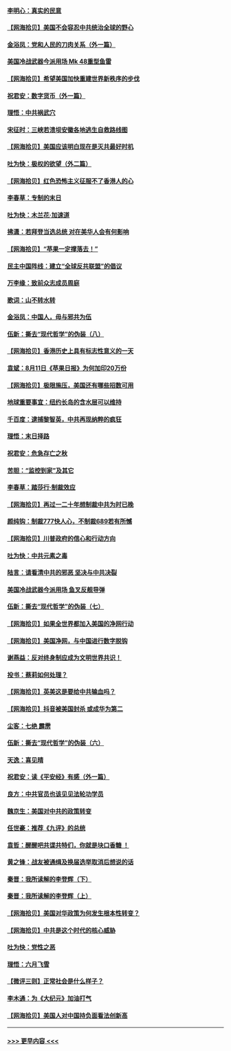 #### [李明心：真实的民意](../pages/nsc993/n12336089.md?t=08171402) 
#### [【网海拾贝】美国不会容忍中共统治全球的野心](../pages/nsc993/n12336063.md?t=08171402) 
#### [金浴凤：党和人民的刀肉关系（外一篇）](../pages/nsc993/n12335834.md?t=08171402) 
#### [美国冷战武器今派用场 Mk 48重型鱼雷](../pages/nsc993/n12335354.md?t=08171402) 
#### [【网海拾贝】希望美国加快重建世界新秩序的步伐](../pages/nsc993/n12334224.md?t=08171402) 
#### [祝君安：数字货币（外一篇）](../pages/nsc993/n12334186.md?t=08171402) 
#### [理悟：中共祸武穴](../pages/nsc993/n12333962.md?t=08171402) 
#### [宋征时：三峡若溃坝安徽各地逃生自救路线图](../pages/nsc993/n12332450.md?t=08171402) 
#### [【网海拾贝】美国应该明白现在是灭共最好时机](../pages/nsc993/n12332313.md?t=08171402) 
#### [吐为快：极权的欲望（外二篇）](../pages/nsc993/n12332089.md?t=08171402) 
#### [【网海拾贝】红色恐怖主义征服不了香港人的心](../pages/nsc993/n12329296.md?t=08171402) 
#### [李春草：专制的末日](../pages/nsc993/n12329079.md?t=08171402) 
#### [吐为快：木兰花‧加速道](../pages/nsc993/n12327366.md?t=08171402) 
#### [拂潇：若拜登当选总统 对在美华人会有何影响](../pages/nsc993/n12295996.md?t=08171402) 
#### [【网海拾贝】“苹果一定撑落去！”](../pages/nsc993/n12326784.md?t=08171402) 
#### [民主中国阵线：建立“全球反共联盟”的倡议](../pages/nsc993/n12324177.md?t=08171402) 
#### [万李缘：致前众志成员周庭](../pages/nsc993/n12324635.md?t=08171402) 
#### [歌词：山不转水转](../pages/nsc993/n12324599.md?t=08171402) 
#### [金浴凤：中国人，毋与邪共为伍](../pages/nsc993/n12324257.md?t=08171402) 
#### [伍新：撕去“现代哲学”的伪装（八）](../pages/nsc993/n12324188.md?t=08171402) 
#### [【网海拾贝】香港历史上具有标志性意义的一天](../pages/nsc993/n12324021.md?t=08171402) 
#### [袁斌：8月11日《苹果日报》为何加印20万份](../pages/nsc993/n12323955.md?t=08171402) 
#### [【网海拾贝】极限施压，美国还有哪些招数可用](../pages/nsc993/n12322512.md?t=08171402) 
#### [地球重要事宜：纽约长岛的含水层可以维持](../pages/nsc993/n12321844.md?t=08171402) 
#### [千百度：逮捕黎智英，中共再现纳粹的疯狂](../pages/nsc993/n12321777.md?t=08171402) 
#### [理悟：末日择路](../pages/nsc993/n12320812.md?t=08171402) 
#### [祝君安：危急存亡之秋](../pages/nsc993/n12320795.md?t=08171402) 
#### [苦胆：“监控到家”及其它](../pages/nsc993/n12320751.md?t=08171402) 
#### [李春草：踏莎行·制裁效应](../pages/nsc993/n12318290.md?t=08171402) 
#### [【网海拾贝】再过一二十年想制裁中共为时已晚](../pages/nsc993/n12318195.md?t=08171402) 
#### [颜纯钩：制裁777快人心，不制裁689若有所憾](../pages/nsc993/n12316912.md?t=08171402) 
#### [【网海拾贝】川普政府的信心和行动方向](../pages/nsc993/n12316673.md?t=08171402) 
#### [吐为快：中共元素之毒](../pages/nsc993/n12316547.md?t=08171402) 
#### [陆言：请看清中共的邪恶 坚决与中共决裂](../pages/nsc993/n12315784.md?t=08171402) 
#### [美国冷战武器今派用场 鱼叉反舰导弹](../pages/nsc993/n12316258.md?t=08171402) 
#### [伍新：撕去“现代哲学”的伪装（七）](../pages/nsc993/n12315846.md?t=08171402) 
#### [【网海拾贝】如果全世界都加入美国的净网行动](../pages/nsc993/n12315588.md?t=08171402) 
#### [【网海拾贝】美国净网，与中国进行数字脱钩](../pages/nsc993/n12312813.md?t=08171402) 
#### [谢燕益：反对终身制应成为文明世界共识！](../pages/nsc993/n12310465.md?t=08171402) 
#### [投书：蔡莉如何处理？](../pages/nsc993/n12310224.md?t=08171402) 
#### [【网海拾贝】英美这是要给中共输血吗？](../pages/nsc993/n12307646.md?t=08171402) 
#### [【网海拾贝】抖音被美国封杀 或成华为第二](../pages/nsc993/n12305277.md?t=08171402) 
#### [尘客：七绝 霹雳](../pages/nsc993/n12304053.md?t=08171402) 
#### [伍新：撕去“现代哲学”的伪装（六）](../pages/nsc993/n12303243.md?t=08171402) 
#### [天逸：喜见晴](../pages/nsc993/n12303226.md?t=08171402) 
#### [祝君安：读《平安经》有感（外一篇）](../pages/nsc993/n12303170.md?t=08171402) 
#### [良方：中共官员也该见见法轮功学员](../pages/nsc993/n12302985.md?t=08171402) 
#### [魏京生：美国对中共的政策转变](../pages/nsc993/n12302929.md?t=08171402) 
#### [任世豪：推荐《九评》的总统](../pages/nsc993/n12302838.md?t=08171402) 
#### [袁哲：醒醒吧共谍共特们，你就是块口香糖 ！](../pages/nsc993/n12302678.md?t=08171402) 
#### [黄之锋：战友被通缉及换届选举取消后想说的话](../pages/nsc993/n12302681.md?t=08171402) 
#### [秦晋：我所读解的李登辉（下）](../pages/nsc993/n12302171.md?t=08171402) 
#### [秦晋：我所读解的李登辉（上）](../pages/nsc993/n12301979.md?t=08171402) 
#### [【网海拾贝】美国对华政策为何发生根本性转变？](../pages/nsc993/n12302091.md?t=08171402) 
#### [【网海拾贝】中共是这个时代的核心威胁](../pages/nsc993/n12300541.md?t=08171402) 
#### [吐为快：党性之恶](../pages/nsc993/n12300263.md?t=08171402) 
#### [理悟：六月飞雪](../pages/nsc993/n12300243.md?t=08171402) 
#### [【微评三则】正常社会是什么样子？](../pages/nsc993/n12300228.md?t=08171402) 
#### [李木通：为《大纪元》加油打气](../pages/nsc993/n12280363.md?t=08171402) 
#### [【网海拾贝】美国人对中国持负面看法创新高](../pages/nsc993/n12298720.md?t=08171402) 

----
#### [ >>> 更早内容 <<< ](../indexes/nsc993-earlier.md)
